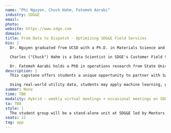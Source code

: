 ```yaml
---
name: "Phi Nguyen, Chuck Hahm, Fatemeh Aarabi"
industry: SDG&E
email: 
photo:
website: https://www.sdge.com
domain: 
title: From Data to Dispatch - Optimizing SDG&E Field Services
bio: |
  Dr. Nguyen graduated from UCSD with a Ph.D. in Materials Science and Engineering, where he developed nanomaterials for clean energy applications. He then worked for several years as a consultant in the energy sector, where his focus was on using data to support policies that promote clean energy and energy efficiency. Dr. Nguyen joined SDG&E to focus on developing models to mitigate wildfire risk in California and has since expanded his work to other areas that benefit San Diego communities.

  Charles ("Chuck") Hahm is a Data Scientist in SDGE's Customer Field Service organization. His data science experience spans a range of industries, including cybersecurity, customer analytics, sensor analytics, medical diagnostics, and image processing. He has served as adjunct faculty and course developer in National University's graduate analytics program. In the government sector, he has served as Principal Investigator for SBIR (Small Business Innovative Research) grants for the U.S. Navy, U.S. Air Force, and National Institutes of Health. Chuck holds a master's degree in electrical engineering from the Illinois Institute of Technology and a bachelor's degree from the University of Illinois at Chicago.

  Dr. Fatemeh Aarabi holds a PhD in operations research from State University of New York at Buffalo. During her doctoral studies, she focused on applied operations research methods like routing and scheduling algorithms with applications in urban systems. After graduation she joined industry to develop optimization frameworks for emergency management systems, working on optimization algorithms and ML predictive methods to reduce the EMS response time. In 2022 Fatemeh joined SDGE as a data scientist where she has focused on developing models to mitigate wildfire risk in California.
description: |
  This capstone offers students a unique opportunity to partner with San Diego Gas & Electric (SDG&E) to improve how field services—like metering, inspections, and emergency repairs—are delivered across the region. Students will work directly with field technicians and analysts to explore how data science can optimize truck dispatches, reduce operational costs, and enhance safety, all while improving the customer experience for San Diegans.

  Using real-world utility data, students may apply machine learning, geospatial analysis, and optimization techniques to solve challenges such as predicting equipment failures, streamlining technician routes, or identifying service anomalies. This project is ideal for students eager to connect data with real-world impact, gain experience in applied analytics, and contribute to a more efficient and customer-focused energy future.
summer: None
time: TBD
modality: Hybrid – weekly virtual meetings + occasional meetings on SDG&E campus
ta: TBA
style: |
  The student group will be a stand-alone unit at SDG&E led by Mentors. Mentors will first work with students to understand utility space, and then schedule time with other SDG&E staff who will provide tours, field visits, and other utility-specific training. Students will also be introduced to other data scientists and engineers at SDG&E who are available for support on an as-needed basis throughout the duration of the project. However, once an introduction is made, it will be up to the students to reach out to staff when support is needed. Students will be encouraged to present their ideas to staff members beyond the mentors.
seats: 12
tag: app
---
```

